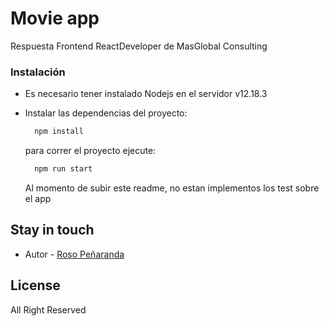 # Movie app

Respuesta Frontend ReactDeveloper de MasGlobal Consulting

### Instalación

- Es necesario tener instalado Nodejs en el servidor v12.18.3
- Instalar las dependencias del proyecto:

  ```bash
    npm install
  ```

  para correr el proyecto ejecute:

  ```bash
    npm run start

  ```

  Al momento de subir este readme, no estan implementos los test sobre el app

## Stay in touch

- Autor - [Roso Peñaranda](https://github.com/RosoPenaranda/)

## License

All Right Reserved
